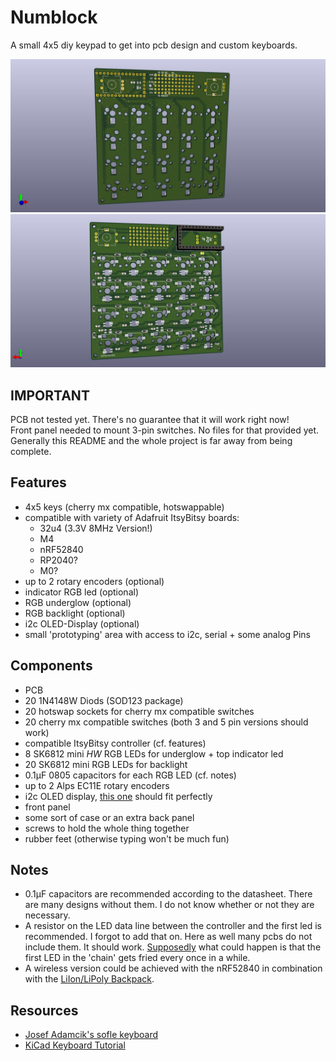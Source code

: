 # Numblock #
A small 4x5 diy keypad to get into pcb design and custom keyboards.

![pcb front](front.jpg "pcb front") ![pcb back](back.jpg "pcb back")

## IMPORTANT ##
PCB not tested yet. There's no guarantee that it will work right now!  
Front panel needed to mount 3-pin switches. No files for that provided yet.  
Generally this README and the whole project is far away from being
complete.

## Features ##
- 4x5 keys (cherry mx compatible, hotswappable)
- compatible with variety of Adafruit ItsyBitsy boards:
	- 32u4 (3.3V 8MHz Version!)
	- M4
	- nRF52840
	- RP2040?
	- M0?
- up to 2 rotary encoders (optional)
- indicator RGB led (optional)
- RGB underglow (optional)
- RGB backlight (optional)
- i2c OLED-Display (optional)
- small 'prototyping' area with access to i2c, serial + some analog Pins

## Components ##
- PCB
- 20 1N4148W Diods (SOD123 package)
- 20 hotswap sockets for cherry mx compatible switches
- 20 cherry mx compatible switches (both 3 and 5 pin versions should
work)
- compatible ItsyBitsy controller (cf. features)
- 8 SK6812 mini *HW* RGB LEDs for underglow + top indicator led
- 20 SK6812 mini RGB LEDs for backlight
- 0.1μF 0805 capacitors for each RGB LED (cf. notes)
- up to 2 Alps EC11E rotary encoders
- i2c OLED display, [this
one](https://www.waveshare.com/wiki/0.91inch_OLED_Module) should fit perfectly
- front panel
- some sort of case or an extra back panel
- screws to hold the whole thing together
- rubber feet (otherwise typing won't be much fun)

## Notes ##
- 0.1μF capacitors are recommended according to the datasheet. There are many
designs without them. I do not know whether or not they are necessary.
- A resistor on the LED data line between the controller and the first led is
recommended. I forgot to add that on. Here as well many pcbs do not include
them. It should work. [Supposedly](https://learn.adafruit.com/adafruit-neopixel-uberguide/basic-connections) what could happen is that the first LED in the 'chain' gets fried every
once in a while.
- A wireless version could be achieved with the nRF52840 in combination with the [LiIon/LiPoly
Backpack](https://www.adafruit.com/product/2124).

## Resources ##
- [Josef Adamcik's sofle
keyboard](https://josefadamcik.github.io/SofleKeyboard/)
- [KiCad Keyboard Tutorial](https://github.com/ruiqimao/keyboard-pcb-guide)
